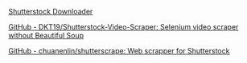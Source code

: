 
[Shutterstock Downloader](https://shutterstock-downloader.beatsnoop.com/)

[GitHub - DKT19/Shutterstock-Video-Scraper: Selenium video scraper without Beautiful Soup](https://github.com/DKT19/Shutterstock-Video-Scraper)

[GitHub - chuanenlin/shutterscrape: Web scrapper for Shutterstock](https://github.com/chuanenlin/shutterscrape)
